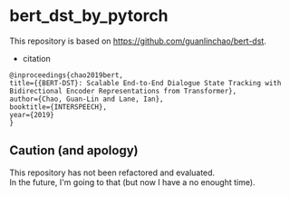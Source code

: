 # bert_dst_by_pytorch  
This repository is based on https://github.com/guanlinchao/bert-dst.  
- citation  
```
@inproceedings{chao2019bert,
title={{BERT-DST}: Scalable End-to-End Dialogue State Tracking with Bidirectional Encoder Representations from Transformer},
author={Chao, Guan-Lin and Lane, Ian},
booktitle={INTERSPEECH},
year={2019}
}
```  

## Caution (and apology)    
This repository has not been refactored and evaluated.  
In the future, I'm going to that (but now I have a no enought time).  
